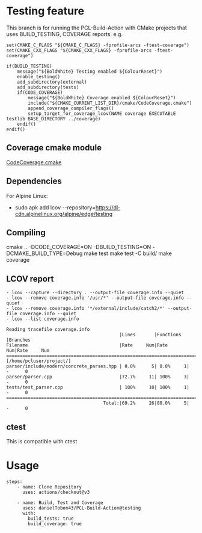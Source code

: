 # Testing feature
This branch is for running the PCL-Build-Action with CMake projects that uses BUILD_TESTING, COVERAGE reports. e.g.

```
set(CMAKE_C_FLAGS "${CMAKE_C_FLAGS} -fprofile-arcs -ftest-coverage")
set(CMAKE_CXX_FLAGS "${CMAKE_CXX_FLAGS} -fprofile-arcs -ftest-coverage")

if(BUILD_TESTING)
    message("${BoldWhite} Testing enabled ${ColourReset}")
    enable_testing()
    add_subdirectory(external)
    add_subdirectory(tests)
    if(CODE_COVERAGE)
        message("${BoldWhite} Coverage enabled ${ColourReset}")        
        include("${CMAKE_CURRENT_LIST_DIR}/cmake/CodeCoverage.cmake")
        append_coverage_compiler_flags()
        setup_target_for_coverage_lcov(NAME coverage EXECUTABLE testlib BASE_DIRECTORY ../coverage)
    endif()
endif()
```

## Coverage cmake module
[CodeCoverage.cmake](https://github.com/bilke/cmake-modules/blob/master/CodeCoverage.cmake)

## Dependencies
For Alpine Linux:
- sudo apk add lcov --repository=https://dl-cdn.alpinelinux.org/alpine/edge/testing

## Compiling
cmake .. -DCODE_COVERAGE=ON -DBUILD_TESTING=ON -DCMAKE_BUILD_TYPE=Debug
make test
make test -C build/
make coverage

## LCOV report
```
- lcov --capture --directory . --output-file coverage.info --quiet
- lcov --remove coverage.info '/usr/*' --output-file coverage.info --quiet
- lcov --remove coverage.info '*/external/include/catch2/*' --output-file coverage.info --quiet
- lcov --list coverage.info

Reading tracefile coverage.info
                                          |Lines       |Functions  |Branches    
Filename                                  |Rate     Num|Rate    Num|Rate     Num
================================================================================
[/home/pcluser/project/]
parser/include/modern/concrete_parses.hpp | 0.0%      5| 0.0%     1|    -      0
parser/parser.cpp                         |72.7%     11| 100%     3|    -      0
tests/test_parser.cpp                     | 100%     10| 100%     1|    -      0
================================================================================
                                    Total:|69.2%     26|80.0%     5|    -      0
```

## ctest
This is compatible with ctest

# Usage
```
steps:
    - name: Clone Repository
      uses: actions/checkout@v3
    
    - name: Build, Test and Coverage
      uses: danielTobon43/PCL-Build-Action@testing
      with:
        build_tests: true
        build_coverage: true
```
